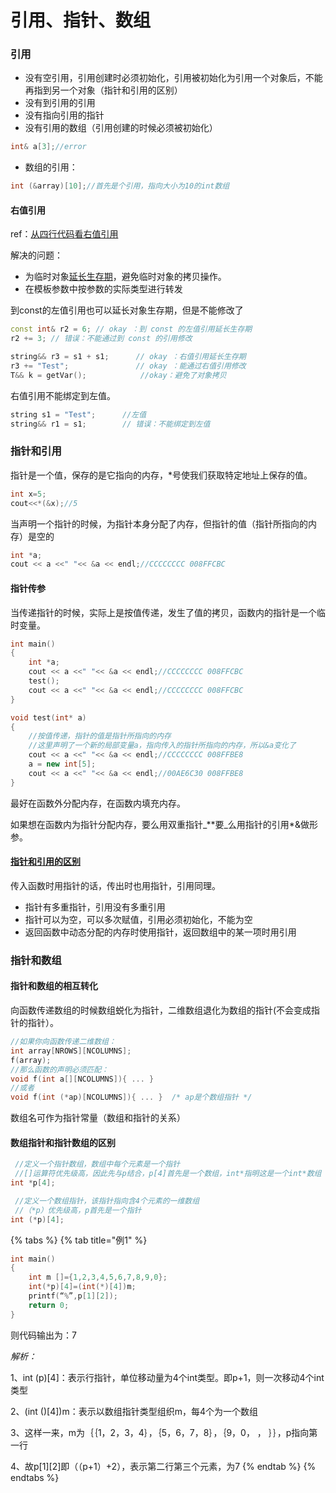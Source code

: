 # 引用、指针、数组

### 引用

* 没有空引用，引用创建时必须初始化，引用被初始化为引用一个对象后，不能再指到另一个对象（指针和引用的区别）
* 没有到引用的引用
* 没有指向引用的指针
* 没有引用的数组（引用创建的时候必须被初始化）

```cpp
int& a[3];//error
```

* 数组的引用：

```cpp
int (&array)[10];//首先是个引用，指向大小为10的int数组
```

#### 右值引用

ref：[从四行代码看右值引用](https://www.cnblogs.com/qicosmos/p/4283455.html)

解决的问题：

* 为临时对象[延长生存期](https://zh.cppreference.com/w/cpp/language/reference_initialization#.E4.B8.B4.E6.97.B6.E9.87.8F.E7.94.9F.E5.AD.98.E6.9C.9F)，避免临时对象的拷贝操作。
* 在模板参数中按参数的实际类型进行转发

到const的左值引用也可以延长对象生存期，但是不能修改了

```cpp
const int& r2 = 6; // okay ：到 const 的左值引用延长生存期 
r2 += 3; // 错误：不能通过到 const 的引用修改

string&& r3 = s1 + s1;      // okay ：右值引用延长生存期
r3 += "Test";               // okay ：能通过右值引用修改
T&& k = getVar();            //okay：避免了对象拷贝
```

右值引用不能绑定到左值。

```cpp
string s1 = "Test";	     //左值
string&& r1 = s1;        // 错误：不能绑定到左值
```

### 指针和引用

指针是一个值，保存的是它指向的内存，\*号使我们获取特定地址上保存的值。

```cpp
int x=5;
cout<<*(&x);//5
```

当声明一个指针的时候，为指针本身分配了内存，但指针的值（指针所指向的内存）是空的

```cpp
int *a;
cout << a <<" "<< &a << endl;//CCCCCCCC 008FFCBC
```

#### 指针传参

当传递指针的时候，实际上是按值传递，发生了值的拷贝，函数内的指针是一个临时变量。

```cpp
int main()
{
    int *a;
    cout << a <<" "<< &a << endl;//CCCCCCCC 008FFCBC
    test();
    cout << a <<" "<< &a << endl;//CCCCCCCC 008FFCBC
}

void test(int* a)
{
    //按值传递，指针的值是指针所指向的内存
    //这里声明了一个新的局部变量a，指向传入的指针所指向的内存，所以&a变化了
    cout << a <<" "<< &a << endl;//CCCCCCCC 008FFBE8
    a = new int[5];
    cout << a <<" "<< &a << endl;//00AE6C30 008FFBE8
}
```

最好在函数外分配内存，在函数内填充内存。

如果想在函数内为指针分配内存，要么用双重指针_\*\*要_么用指针的引用\*&做形参。

#### [指针和引用的区别](yin-yong-zhi-zhen-shu-zu.md#yin-yong)

传入函数时用指针的话，传出时也用指针，引用同理。

* 指针有多重指针，引用没有多重引用
* 指针可以为空，可以多次赋值，引用必须初始化，不能为空
* 返回函数中动态分配的内存时使用指针，返回数组中的某一项时用引用

### 指针和数组

#### 指针和数组的相互转化

向函数传递数组的时候数组蜕化为指针，二维数组退化为数组的指针\(不会变成指针的指针）。

```cpp
//如果你向函数传递二维数组：
int array[NROWS][NCOLUMNS];
f(array);
//那么函数的声明必须匹配：
void f(int a[][NCOLUMNS]){ ... }
//或者
void f(int (*ap)[NCOLUMNS]){ ... }  /* ap是个数组指针 */
```

数组名可作为指针常量（数组和指针的关系）

#### 数组指针和指针数组的区别

```cpp
 //定义一个指针数组，数组中每个元素是一个指针
 //[]运算符优先级高，因此先与p结合，p[4]首先是一个数组，int*指明这是一个int*数组
int *p[4]; 

 //定义一个数组指针，该指针指向含4个元素的一维数组
 //（*p）优先级高，p首先是一个指针
int (*p)[4]; 
```

{% tabs %}
{% tab title="例1" %}
```cpp
int main()
{
    int m []={1,2,3,4,5,6,7,8,9,0};
    int(*p)[4]=(int(*)[4])m;
    printf(“%”,p[1][2]);
    return 0;
}
```

则代码输出为：7

_解析：_

1、int \(p\)\[4\]：表示行指针，单位移动量为4个int类型。即p+1，则一次移动4个int类型 

2、\(int \(\)\[4\]\)m：表示以数组指针类型组织m，每4个为一个数组 

3、这样一来，m为｛｛1，2，3，4｝，｛5，6，7，8｝，｛9，0， ， ｝｝，p指向第一行 

4、故p\[1\]\[2\]即（（p+1）+2），表示第二行第三个元素，为7
{% endtab %}
{% endtabs %}

#### 

